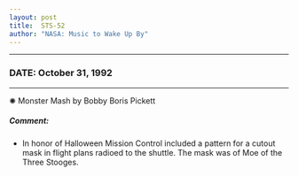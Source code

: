 ```yaml
---
layout: post
title:  STS-52
author: "NASA: Music to Wake Up By"
---
```


----
### DATE: October 31, 1992
----
✺ Monster Mash by Bobby Boris Pickett

##### Comment:
* In honor of Halloween Mission Control included a pattern  for a cutout mask in flight plans radioed to the shuttle. The mask was of  Moe of the Three Stooges.
